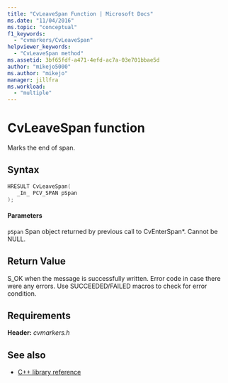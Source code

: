 ```yaml
---
title: "CvLeaveSpan Function | Microsoft Docs"
ms.date: "11/04/2016"
ms.topic: "conceptual"
f1_keywords:
  - "cvmarkers/CvLeaveSpan"
helpviewer_keywords:
  - "CvLeaveSpan method"
ms.assetid: 3bf65fdf-a471-4efd-ac7a-03e701bbae5d
author: "mikejo5000"
ms.author: "mikejo"
manager: jillfra
ms.workload:
  - "multiple"
---
```

# CvLeaveSpan function
Marks the end of span.

## Syntax

```C
HRESULT CvLeaveSpan(
   _In_ PCV_SPAN pSpan
);
```

#### Parameters
 `pSpan`
 Span object returned by previous call to CvEnterSpan*. Cannot be NULL.

## Return Value
 S_OK when the message is successfully written. Error code in case there were any errors. Use SUCCEEDED/FAILED macros to check for error condition.

## Requirements
 **Header:** *cvmarkers.h*

## See also
- [C++ library reference](../profiling/cpp-library-reference.md)